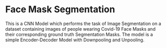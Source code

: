 # Face Mask Segmentation

This is a CNN Model which performs the task of Image Segmentation on a dataset containing images of people wearing Covid-19 Face Masks and their corresponding ground truth Segmentation Masks. The model is a simple Encoder-Decoder Model with Downpooling and Unpooling.
